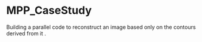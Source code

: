 # MPP_CaseStudy
Building a parallel code to reconstruct an image based only on the contours derived from it
.
